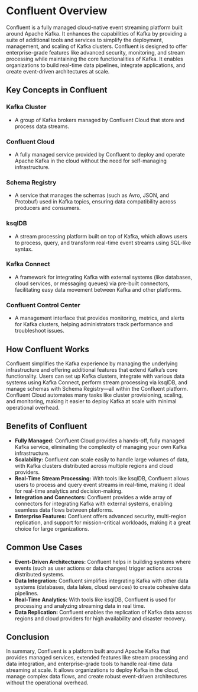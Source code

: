 # Confluent Overview

Confluent is a fully managed cloud-native event streaming platform built around Apache Kafka. It enhances the capabilities of Kafka by providing a suite of additional tools and services to simplify the deployment, management, and scaling of Kafka clusters. Confluent is designed to offer enterprise-grade features like advanced security, monitoring, and stream processing while maintaining the core functionalities of Kafka. It enables organizations to build real-time data pipelines, integrate applications, and create event-driven architectures at scale.

## Key Concepts in Confluent

### Kafka Cluster
- A group of Kafka brokers managed by Confluent Cloud that store and process data streams.

### Confluent Cloud
- A fully managed service provided by Confluent to deploy and operate Apache Kafka in the cloud without the need for self-managing infrastructure.

### Schema Registry
- A service that manages the schemas (such as Avro, JSON, and Protobuf) used in Kafka topics, ensuring data compatibility across producers and consumers.

### ksqlDB
- A stream processing platform built on top of Kafka, which allows users to process, query, and transform real-time event streams using SQL-like syntax.

### Kafka Connect
- A framework for integrating Kafka with external systems (like databases, cloud services, or messaging queues) via pre-built connectors, facilitating easy data movement between Kafka and other platforms.

### Confluent Control Center
- A management interface that provides monitoring, metrics, and alerts for Kafka clusters, helping administrators track performance and troubleshoot issues.

## How Confluent Works
Confluent simplifies the Kafka experience by managing the underlying infrastructure and offering additional features that extend Kafka’s core functionality. Users can set up Kafka clusters, integrate with various data systems using Kafka Connect, perform stream processing via ksqlDB, and manage schemas with Schema Registry—all within the Confluent platform. Confluent Cloud automates many tasks like cluster provisioning, scaling, and monitoring, making it easier to deploy Kafka at scale with minimal operational overhead.

## Benefits of Confluent

- **Fully Managed:** Confluent Cloud provides a hands-off, fully managed Kafka service, eliminating the complexity of managing your own Kafka infrastructure.
- **Scalability:** Confluent can scale easily to handle large volumes of data, with Kafka clusters distributed across multiple regions and cloud providers.
- **Real-Time Stream Processing:** With tools like ksqlDB, Confluent allows users to process and query event streams in real-time, making it ideal for real-time analytics and decision-making.
- **Integration and Connectors:** Confluent provides a wide array of connectors for integrating Kafka with external systems, enabling seamless data flows between platforms.
- **Enterprise Features:** Confluent offers advanced security, multi-region replication, and support for mission-critical workloads, making it a great choice for large organizations.

## Common Use Cases

- **Event-Driven Architectures:** Confluent helps in building systems where events (such as user actions or data changes) trigger actions across distributed systems.
- **Data Integration:** Confluent simplifies integrating Kafka with other data systems (databases, data lakes, cloud services) to create cohesive data pipelines.
- **Real-Time Analytics:** With tools like ksqlDB, Confluent is used for processing and analyzing streaming data in real time.
- **Data Replication:** Confluent enables the replication of Kafka data across regions and cloud providers for high availability and disaster recovery.

## Conclusion
In summary, Confluent is a platform built around Apache Kafka that provides managed services, extended features like stream processing and data integration, and enterprise-grade tools to handle real-time data streaming at scale. It allows organizations to deploy Kafka in the cloud, manage complex data flows, and create robust event-driven architectures without the operational overhead.

